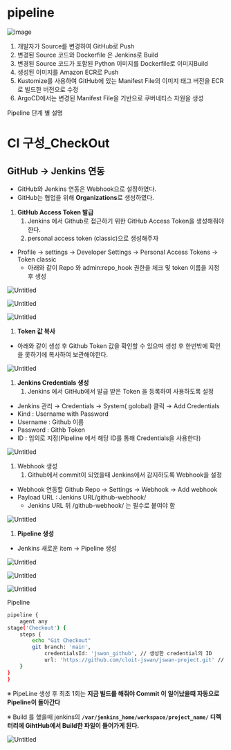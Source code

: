 # pipeline
![image](https://github.com/user-attachments/assets/2673341c-8c8c-4e3c-8804-b3084c81e92f)

1. 개발자가 Source를 변경하여 GitHub로 Push
2. 변경된 Source 코드와 Dockerfile 은 Jenkins로 Build
3. 변경된 Source 코드가 포함된 Python 이미지를 Dockerfile로 이미지Build
4. 생성된 이미지를 Amazon ECR로 Push
5. Kustomize를 사용하여 GitHub에 있는 Manifest File의 이미지 태그 버전을 ECR로 빌드한 버전으로 수정
6. ArgoCD에서는 변경된 Manifest File을 기반으로 쿠버네티스 자원을 생성


Pipeline 단계 별 설명

# CI 구성_CheckOut

## GitHub → Jenkins 연동

- GitHub와 Jenkins 연동은 Webhook으로 설정하였다.
- GitHub는 협업을 위해 **Organizations**로 생성하였다.

1. **GitHub Access Token 발급**
    1. Jenkins 에서 Github로 접근하기 위한 GitHub Access Token을 생성해줘야한다.
    2. personal access token (classic)으로 생성해주자
- Profile → settings → Developer Settings → Personal Access Tokens → Token classic
    - 아래와 같이 Repo 와 admin:repo_hook 권한을 체크 및 token 이름을 지정 후 생성

![Untitled](https://prod-files-secure.s3.us-west-2.amazonaws.com/beb3b52f-73e1-4a9d-92d4-7931825740db/57639dd8-2487-49db-9276-bd070fdb3985/Untitled.png)

![Untitled](https://prod-files-secure.s3.us-west-2.amazonaws.com/beb3b52f-73e1-4a9d-92d4-7931825740db/97bd61c9-463a-4bde-89e3-4f7f5814ff53/Untitled.png)

![Untitled](https://prod-files-secure.s3.us-west-2.amazonaws.com/beb3b52f-73e1-4a9d-92d4-7931825740db/3c7661ba-edca-4f2f-8cb0-4f71ef45902a/Untitled.png)

1. **Token 값 복사**
- 아래와 같이 생성 후 Github Token 값을 확인할 수 있으며 생성 후 한번밖에 확인을 못하기에 복사하여 보관해야한다.

![Untitled](https://prod-files-secure.s3.us-west-2.amazonaws.com/beb3b52f-73e1-4a9d-92d4-7931825740db/9700055f-c22a-41ff-b52d-ee24f215daa7/Untitled.png)

1. **Jenkins Credentials 생성**
    1. Jenkins 에서 GitHub에서 발급 받은 Token 을 등록하여 사용하도록 설정
- Jenkins 관리 → Credentials → System( golobal) 클릭 → Add Credentials
- Kind : Username with Password
- Username : Github 이름
- Password : Githb Token
- ID : 임의로 지정(Pipeline 에서 해당 ID를 통해 Credentials을 사용한다)

![Untitled](https://prod-files-secure.s3.us-west-2.amazonaws.com/beb3b52f-73e1-4a9d-92d4-7931825740db/29ea791c-58ef-47d7-8be0-daf22b23ba95/Untitled.png)

1. Webhook 생성
    1. Github에서 commit이 되었을때 Jenkins에서 감지하도록 Webhook을 설정
- Webhook 연동할 Github Repo → Settings → Webhook → Add webhook
- Payload URL : Jenkins URL/github-webhook/
    - Jenkins URL 뒤 /github-webhook/ 는 필수로 붙여야 함

![Untitled](https://prod-files-secure.s3.us-west-2.amazonaws.com/beb3b52f-73e1-4a9d-92d4-7931825740db/dbc22e3c-0032-4635-8825-4b03465ca9a2/Untitled.png)

1. **Pipeline 생성**
- Jenkins 새로운 item → Pipeline 생성

![Untitled](https://prod-files-secure.s3.us-west-2.amazonaws.com/beb3b52f-73e1-4a9d-92d4-7931825740db/b6a44a2e-5f42-4442-a07e-9e0b1d4ffb27/Untitled.png)

![Untitled](https://prod-files-secure.s3.us-west-2.amazonaws.com/beb3b52f-73e1-4a9d-92d4-7931825740db/07394389-2012-4d77-817f-e677ceb97fa4/Untitled.png)

![Untitled](https://prod-files-secure.s3.us-west-2.amazonaws.com/beb3b52f-73e1-4a9d-92d4-7931825740db/ce8a7cc5-c806-47fe-9cd3-75d52fa5f92f/Untitled.png)

Pipeline

```bash
pipeline {
    agent any
stage('Checkout') {
    steps {
        echo "Git Checkout"
        git branch: 'main',
            credentialsId: 'jswon_github', // 생성한 credential의 ID
            url: 'https://github.com/cloit-jswan/jswan-project.git' // Build 하고자 하는 Repo
    }
}
}
```

※ PipeLine 생성 후 최초 1회는 **지금 빌드를 해줘야 Commit 이 일어났을때 자동으로 Pipeline이 돌아간다**

※ Build 를 했을때 jenkins의 **`/var/jenkins_home/workspace/project_name/` 디렉터리에 GihtHub에서 Build한 파일이 들어가게 된다.**

![Untitled](https://prod-files-secure.s3.us-west-2.amazonaws.com/beb3b52f-73e1-4a9d-92d4-7931825740db/d70b7aa0-9e46-45a1-b988-9ef2b9572d25/Untitled.png)
